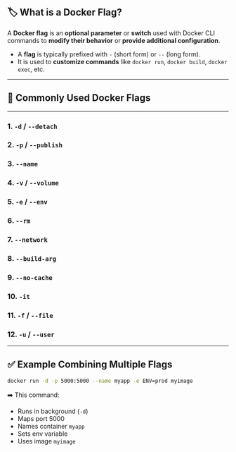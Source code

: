 ## 🏷️ What is a Docker Flag?
A **Docker flag** is an **optional parameter** or **switch** used with Docker CLI commands to **modify their behavior** or **provide additional configuration**.

* A **flag** is typically prefixed with `-` (short form) or `--` (long form).
* It is used to **customize commands** like `docker run`, `docker build`, `docker exec`, etc.

---

## 📌 Commonly Used Docker Flags

---

### 1. **`-d` / `--detach`**
### 2. **`-p` / `--publish`**
### 3. **`--name`**
### 4. **`-v` / `--volume`**
### 5. **`-e` / `--env`**
### 6. **`--rm`**
### 7. **`--network`**
### 8. **`--build-arg`**
### 9. **`--no-cache`**
### 10. **`-it`**
### 11. `-f` / `--file`
### 12. `-u` / `--user`

---

## ✅ Example Combining Multiple Flags

```bash
docker run -d -p 5000:5000 --name myapp -e ENV=prod myimage
```

➡️ This command:

* Runs in background (`-d`)
* Maps port 5000
* Names container `myapp`
* Sets env variable
* Uses image `myimage`
